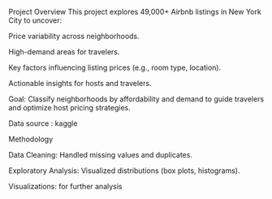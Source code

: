  Project Overview
This project explores 49,000+ Airbnb listings in New York City to uncover:

Price variability across neighborhoods.

High-demand areas for travelers.

Key factors influencing listing prices (e.g., room type, location).

Actionable insights for hosts and travelers.

Goal: Classify neighborhoods by affordability and demand to guide travelers and optimize host pricing strategies.

Data source :  kaggle

Methodology

Data Cleaning: Handled missing values and duplicates.

Exploratory Analysis: Visualized distributions (box plots, histograms).

Visualizations: for further analysis 

